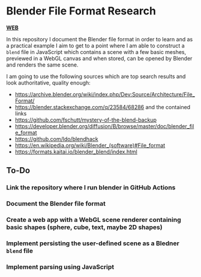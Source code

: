 # Blender File Format Research

[**WEB**](https://tomashubelbauer.github.io/blender-blend)

In this repository I document the Blender file format in order to learn and as a practical example I aim to get to a point
where I am able to construct a `blend` file in JavaScript which contains a scene with a few basic meshes, previewed in a
WebGL canvas and when stored, can be opened by Blender and renders the same scene.

I am going to use the following sources which are top search results and look authoritative, quality enough:

- https://archive.blender.org/wiki/index.php/Dev:Source/Architecture/File_Format/
- https://blender.stackexchange.com/q/23584/68286 and the contained links
- https://github.com/fschutt/mystery-of-the-blend-backup
- https://developer.blender.org/diffusion/B/browse/master/doc/blender_file_format
- https://github.com/ldo/blendhack
- https://en.wikipedia.org/wiki/Blender_(software)#File_format
- https://formats.kaitai.io/blender_blend/index.html

## To-Do

### Link the repository where I run blender in GitHub Actions

### Document the Blender file format

### Create a web app with a WebGL scene renderer containing basic shapes (sphere, cube, text, maybe 2D shapes)

### Implement persisting the user-defined scene as a Bledner `blend` file

### Implement parsing using JavaScript
